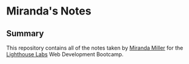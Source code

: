 # Miranda's Notes
## Summary 

This repository contains all of the notes taken by [Miranda Miller](https://github.com/mandysmeta) for the [Lighthouse Labs](https://www.lighthouselabs.ca/) Web Development Bootcamp.

